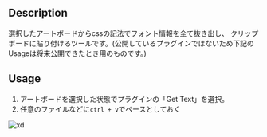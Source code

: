 ## Description

選択したアートボードからcssの記法でフォント情報を全て抜き出し、
クリップボードに貼り付けるツールです。(公開しているプラグインではないため下記のUsageは将来公開できたとき用のものです。)

## Usage

1. アートボードを選択した状態でプラグインの「Get Text」を選択。
2. 任意のファイルなどに`ctrl + v`でペースとしておく

![xd](https://user-images.githubusercontent.com/49956319/118946732-a5eb7480-b991-11eb-81ba-f5d3a4c50857.gif)
